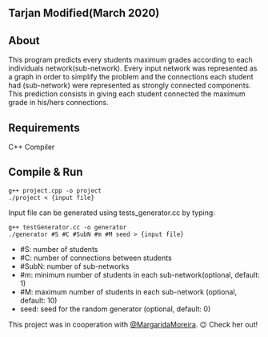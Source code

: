 ## Tarjan Modified(March 2020)

## About
This program predicts every students maximum grades according to each individuals network(sub-network). Every input network was represented as a graph in order to simplify the problem and the connections each student had (sub-network) were represented as strongly connected components. This prediction consists in giving each student connected the maximum grade in his/hers connections.

## Requirements
C++ Compiler

## Compile & Run
```
g++ project.cpp -o project
./project < {input file}
```
Input file can be generated using tests_generator.cc by typing:
```
g++ testGenerator.cc -o generator
./generator #S #C #SubN #m #M seed > {input file}
```
- #S: number of students
- #C: number of connections between students
- #SubN: number of sub-networks
- #m: minimum number of students in each sub-network(optional, default: 1)
- #M: maximum number of students in each sub-network (optional, default: 10)
- seed: seed for the random generator (optional, default: 0)

This project was in cooperation with [@MargaridaMoreira](https://github.com/MargaridaMoreira). :wink: Check her out!
